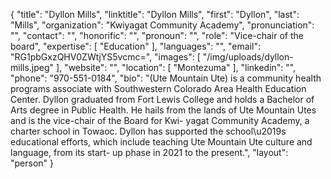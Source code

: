 {
  "title": "Dyllon Mills",
  "linktitle": "Dyllon Mills",
  "first": "Dyllon",
  "last": "Mills",
  "organization": "Kwiyagat Community Academy",
  "pronunciation": "",
  "contact": "",
  "honorific": "",
  "pronoun": "",
  "role": "Vice-chair of the board",
  "expertise": [
    "Education"
  ],
  "languages": "",
  "email": "RG1pbGxzQHV0ZWtjYS5vcmc=",
  "images": [
    "/img/uploads/dyllon-mills.jpeg"
  ],
  "website": "",
  "location": [
    "Montezuma"
  ],
  "linkedin": "",
  "phone": "970-551-0184",
  "bio": "(Ute Mountain Ute) is a community health programs associate with Southwestern Colorado Area Health Education Center. Dyllon graduated from Fort Lewis College and holds a Bachelor of Arts degree in Public Health. He hails from the lands of Ute Mountain Utes and is the vice-chair of the Board for Kwi- yagat Community Academy, a charter school in Towaoc. Dyllon has supported the school\u2019s educational efforts, which include teaching Ute Mountain Ute culture and language, from its start- up phase in 2021 to the present.",
  "layout": "person"
}